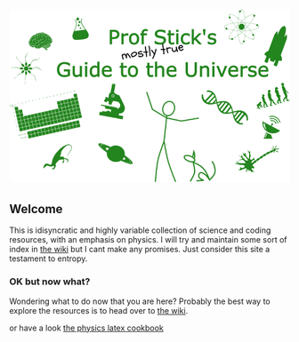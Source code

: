 # ![Prof Stick's Guide to the Universe](./media/G2Ulogo_v1_1.png)

## Welcome

This is idisyncratic and highly variable collection of science and coding resources, with an emphasis on physics. I will try and maintain some sort of index in [the wiki](https://github.com/ProfStick/psg2u/wiki) but I cant make any promises. Just consider this site a testament to entropy.

### OK but now what?

Wondering what to do now that you are here? Probably the best way to explore the resources is to head over to [the wiki](https://github.com/ProfStick/psg2u/wiki).
 
or have a look [the physics latex cookbook](https://github.com/ProfStick/psg2u/blob/master/Physics/physics_latex_cookbook.html)
